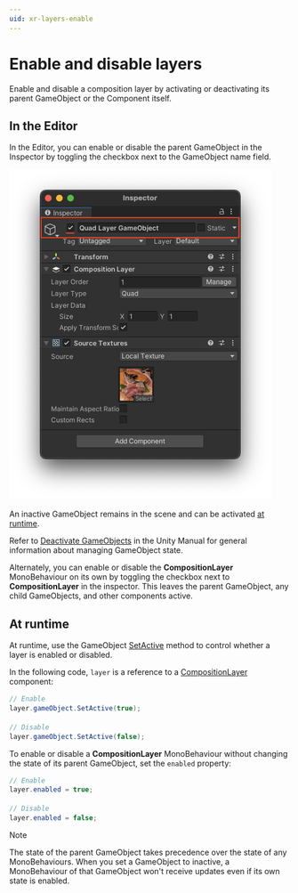 ```yaml
---
uid: xr-layers-enable
---
```


# Enable and disable layers

Enable and disable a composition layer by activating or deactivating its parent GameObject or the Component itself.

## In the Editor

In the Editor, you can enable or disable the parent GameObject in the Inspector by toggling the checkbox next to the GameObject name field.

![](images/enable-layer.png)

An inactive GameObject remains in the scene and can be activated [at runtime](#at-runtime).

Refer to [Deactivate GameObjects](xref:DeactivatingGameObjects) in the Unity Manual for general information about managing GameObject state.

Alternately, you can enable or disable the **CompositionLayer** MonoBehaviour on its own by toggling the checkbox next to **CompositionLayer** in the inspector. This leaves the parent GameObject, any child GameObjects, and other components active.

## At runtime

At runtime, use the GameObject [SetActive](xref:UnityEngine.GameObject.SetActive(System.Boolean)) method to control whether a layer is enabled or disabled.

In the following code, `layer` is a reference to a [CompositionLayer](xref:Unity.XR.CompositionLayers.CompositionLayer) component:

``` csharp
// Enable
layer.gameObject.SetActive(true);

// Disable
layer.gameObject.SetActive(false);
```

To enable or disable a **CompositionLayer** MonoBehaviour without changing the state of its parent GameObject, set the `enabled` property:

``` csharp
// Enable
layer.enabled = true;

// Disable
layer.enabled = false;
```

> [!NOTE]
> The state of the parent GameObject takes precedence over the state of any MonoBehaviours. When you set a GameObject to inactive, a MonoBehaviour of that GameObject won't receive updates even if its own state is enabled.
